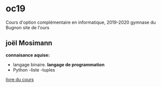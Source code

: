 # oc19
Cours d'option complémentaire en informatique, 2019-2020 gymnase du Bugnon site de l'ours

## joël Mosimann

**connaisance aquise:**
- langage binaire. 
**langage de programmation**
- Python
 -liste
 -tuples


[livre du cours](https://www.dunod.com/sciences-techniques/informatique)
